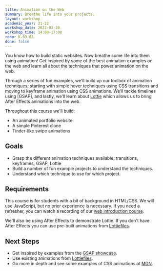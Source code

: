```yaml
---
title: Animation on the Web
summary: Breathe life into your projects.
layout: workshop
academic_year: 21-22
workshop_date: 2022-03-30
workshop_time: 14:00-17:00
room: K.03.08
done: false
---
```


You know how to build static websites. Now breathe some life into them using animation! Get inspired by some of the best animation examples on the web and learn all about the techniques that power animation on the web.

Through a series of fun examples, we'll build up our toolbox of animation techniques; starting with simple hover techniques using CSS transitions and moving to keyframe animation using CSS animations. We'll tackle timelines using [GSAP], and lastly, we'll learn about [Lottie](https://airbnb.design/lottie/) which allows us to bring After Effects animations into the web.

Throughout this course we'll build:

- An animated portfolio website
- A simple Pinterest clone
- Tinder-like swipe animations

## Goals

- Grasp the different animation techniques available: transitions, keyframes, GSAP, Lottie
- Build a number of fun example projects to understand the techniques.
- Understand which technique to use for which project.

## Requirements

This course is for students with a bit of background in HTML/CSS. We will use JavaScript, but no prior experience is necessary. If you need a refresher, you can watch a recording of our [web introduction course](https://codespace.help/workshops/20-21-introduction-to-web-design).

We'll also be using After Effects to demonstrate Lottie. If you don't have After Effects you can use pre-built animations from [Lottiefiles](https://lottiefiles.com/).

## Next Steps

- Get inspired by examples from the [GSAP showcase](https://greensock.com/showcase/).
- Use existing animations from [Lottiefiles](https://lottiefiles.com/).
- Go more in depth and see some examples of CSS animations at [MDN](https://developer.mozilla.org/en-US/docs/Web/CSS/CSS_Animations/Using_CSS_animations).
